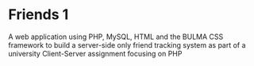 # Friends 1

A web application using PHP, MySQL, HTML and the BULMA CSS framework to build a server-side only friend tracking system as part of a university Client-Server assignment focusing on PHP
